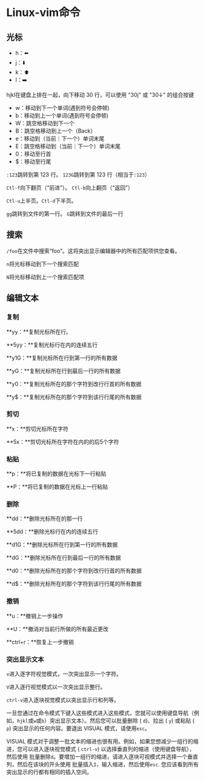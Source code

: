 # Linux-vim命令

## 光标

- h：⬅️
- j：⬇️
- k：⬆️
- l：➡️

hjkl在键盘上排在一起，向下移动 30 行，可以使用 "30j" 或 "30↓" 的组合按键

- w：移动到下一个单词(遇到符号会停顿)
- b：移动到上一个单词(遇到符号会停顿)
- W：跳空格移动到下一个
- B：跳空格移动到上一个（Back）
- e：移动到（当前｜下一个）单词末尾
- E：跳空格移动到（当前｜下一个）单词末尾
- 0：移动至行首
- $：移动至行尾

`:123`跳转到第 123 行。 `123G`跳转到第 123 行（相当于`:123`）

`Ctl-f`向下翻页（“前进”）。 `Ctl-b`向上翻页（“返回”）

`Ctl-u`上半页。`Ctl-d`下半页。

`gg`跳转到文件的第一行。 `G`跳转到文件的最后一行

## 搜索

`/foo`在文件中搜索“foo”。这将突出显示编辑器中的所有匹配项供您查看。

`n`将光标移动到下一个搜索匹配

`N`将光标移动到上一个搜索匹配项

## 编辑文本

### 复制

**yy：**复制光标所在行。

**5yy：**复制光标行在内的连续五行

**y1G：**复制光标所在行到第一行的所有数据

**yG：**复制光标所在行到最后一行的所有数据

**y0：**复制光标所在的那个字符到改行行首的所有数据

**y$：**复制光标所在的那个字符到该行行尾的所有数据

### 剪切

**x：**剪切光标所在字符

**5x：**剪切光标所在字符在内的的后5个字符

### 粘贴

**p：**将已复制的数据在光标下一行粘贴

**P：**将已复制的数据在光标上一行粘贴

### 删除

**dd：**删除光标所在的那一行

**5dd：**删除光标行在内的连续五行

**d1G：**删除光标所在行到第一行的所有数据

**dG：**删除光标所在行到最后一行的所有数据

**d0：**删除光标所在的那个字符到改行行首的所有数据

**d$：**删除光标所在的那个字符到该行行尾的所有数据

### 撤销

**u：**撤销上一步操作

**U：**撤消对当前行所做的所有最近更改

**ctrl+r：**恢复上一步撤销

### 突出显示文本

`v`进入逐字符视觉模式，一次突出显示一个字符。

`V`进入逐行视觉模式以一次突出显示整行。

`ctrl-v`进入逐块视觉模式以突出显示行和列等。

一旦您通过在命令模式下键入这些模式进入这些模式，您就可以使用键盘导航（例如，`hjkl`或`w`或`b`）突出显示文本）。然后您可以批量删除 ( `d`)、拉出 ( `y`) 或粘贴 ( `p`) 突出显示的任何内容。要退出 VISUAL 模式，请使用`esc`。

VISUAL 模式对于调整一批文本的缩进也很有用。例如，如果您想减少一组行的缩进，您可以进入逐块视觉模式 ( `ctrl-v`) 以选择垂直列的缩进（使用键盘导航），然后使用 批量删除`d`。要增加一组行的缩进，请进入逐块可视模式并选择一个垂直列，然后在该块的开头使用 批量插入`I`，输入缩进，然后使用`esc`. 您应该看到所有突出显示的行都有相同的插入空间。

